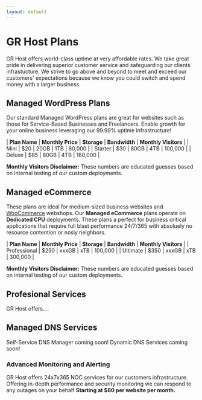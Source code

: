 ```yaml
---
layout: default
---
```

# GR Host Plans

GR Host offers world-class uptime at very affordable rates. We take great pride in delivering superior customer service and safeguarding our clients infrastucture. We strive to go above and beyond to meet and exceed our customers' expectations because we know you could switch and spend money with a larger business.

## Managed WordPress Plans

Our standard Managed WordPress plans are great for websites such as those for Service-Based Businesses and Freelancers. Enable growth for your online business leveraging our 99.99% uptime infrastructure!

| **Plan Name** | **Monthly Price** | **Storage** | **Bandwidth** | **Monthly Visitors** |
| Mini | $20 | 20GB | 1TB | 60,000 |
| Starter | $30 | 80GB | 4TB | 100,000 |
| Deluxe | $85 | 80GB | 4TB | 160,000 |

**Monthly Visitors Disclaimer:** These numbers are educated guesses based on internal testing of our custom deployments.

## Managed eCommerce

These plans are ideal for medium-sized business websites and [WooCommerce](https://woocommerce.com/) webshops. Our **Managed eCommerce** plans operate on **Dedicated CPU** deployments. These plans a perfect for business critical applications that require full blast performance 24/7/365 with absoluely no resource contention or nosiy neighbors.

| **Plan Name** | **Monthly Price** | **Storage** | **Bandwidth** | **Monthly Visitors** |
| Professional | $250 | xxxGB | xTB | 100,000 |
| Ultimate | $350 | xxxGB | xTB | 300,000 |

**Monthly Visitors Disclaimer:** These numbers are educated guesses based on internal testing of our custom deployments.

## Profesional Services

GR Host offers....

## Managed DNS Services

Self-Service DNS Manager coming soon!
Dynamic DNS Services coming soon!

### Advanced Monitoring and Alerting

GR Host offers 24x7x365 NOC services for our customers infrastructure. Offering in-depth performance and security monitoring we can respond to any outages on your behalf **Starting at $80 per website per month.**
